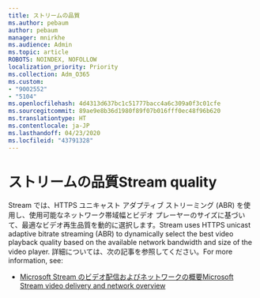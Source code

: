 ```yaml
---
title: ストリームの品質
ms.author: pebaum
author: pebaum
manager: mnirkhe
ms.audience: Admin
ms.topic: article
ROBOTS: NOINDEX, NOFOLLOW
localization_priority: Priority
ms.collection: Adm_O365
ms.custom:
- "9002552"
- "5104"
ms.openlocfilehash: 4d4313d637bc1c51777bacc4a6c309a0f3c01cfe
ms.sourcegitcommit: 89ae9e8b36d1980f89f07b016fff0ec48f96b620
ms.translationtype: HT
ms.contentlocale: ja-JP
ms.lasthandoff: 04/23/2020
ms.locfileid: "43791328"
---
```

# <a name="stream-quality"></a><span data-ttu-id="68040-102">ストリームの品質</span><span class="sxs-lookup"><span data-stu-id="68040-102">Stream quality</span></span>

<span data-ttu-id="68040-103">Stream では、HTTPS ユニキャスト アダプティブ ストリーミング (ABR) を使用し、使用可能なネットワーク帯域幅とビデオ プレーヤーのサイズに基づいて、最適なビデオ再生品質を動的に選択します。</span><span class="sxs-lookup"><span data-stu-id="68040-103">Stream uses HTTPS unicast adaptive bitrate streaming (ABR) to dynamically select the best video playback quality based on the available network bandwidth and size of the video player.</span></span> <span data-ttu-id="68040-104">詳細については、次の記事を参照してください。</span><span class="sxs-lookup"><span data-stu-id="68040-104">For more information, see:</span></span>

- [<span data-ttu-id="68040-105">Microsoft Stream のビデオ配信およびネットワークの概要</span><span class="sxs-lookup"><span data-stu-id="68040-105">Microsoft Stream video delivery and network overview</span></span>](https://docs.microsoft.com/stream/network-overview)
